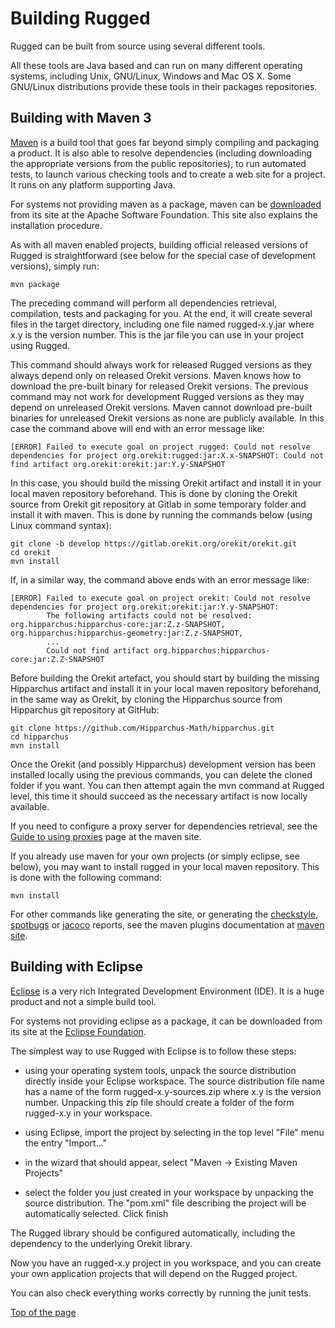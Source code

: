 <!--- Copyright 2013-2022 CS GROUP
  Licensed under the Apache License, Version 2.0 (the "License");
  you may not use this file except in compliance with the License.
  You may obtain a copy of the License at
  
    http://www.apache.org/licenses/LICENSE-2.0
  
  Unless required by applicable law or agreed to in writing, software
  distributed under the License is distributed on an "AS IS" BASIS,
  WITHOUT WARRANTIES OR CONDITIONS OF ANY KIND, either express or implied.
  See the License for the specific language governing permissions and
  limitations under the License.
-->

<a name="top"></a>

# Building Rugged

Rugged can be built from source using several different tools.
  
All these tools are Java based and can run on many different operating
systems, including Unix, GNU/Linux, Windows and Mac OS X. Some GNU/Linux
distributions provide these tools in their packages repositories.

## Building with Maven 3

[Maven](http://maven.apache.org/ "Maven homepage") is a build tool that goes far beyond
simply compiling and packaging a product. It is also able to resolve
dependencies (including downloading the appropriate versions from the public
repositories), to run automated tests, to launch various checking tools and
to create a web site for a project. It runs on any platform supporting Java.
  
For systems not providing maven as a package, maven can be
[downloaded](http://maven.apache.org/download.cgi) from its site at the
Apache Software Foundation. This site also explains the
installation procedure.

As with all maven enabled projects, building official released versions of
Rugged is straightforward (see below for the special case of development versions),
simply run:

    mvn package

The preceding command will perform all dependencies retrieval, compilation,
tests and packaging for you. At the end, it will create several files in
the target directory, including one file named rugged-x.y.jar where x.y is
the version number. This is the jar file you can use in your project using
Rugged.

This command should always work for released Rugged versions as they
always depend only on released Orekit versions. Maven knows how
to download the pre-built binary for released Orekit versions.
The previous command may not work for development Rugged versions as they
may depend on unreleased Orekit versions. Maven cannot download
pre-built binaries for unreleased Orekit versions as none are
publicly available. In this case the command above will end with an error message
like:

    [ERROR] Failed to execute goal on project rugged: Could not resolve dependencies for project org.orekit:rugged:jar:X.x-SNAPSHOT: Could not find artifact org.orekit:orekit:jar:Y.y-SNAPSHOT

In this case, you should build the missing Orekit artifact and
install it in your local maven repository beforehand. This is done by cloning
the Orekit source from Orekit git repository at Gitlab in some
temporary folder and install it with maven. This is done by
running the commands below (using Linux command syntax):

    git clone -b develop https://gitlab.orekit.org/orekit/orekit.git
    cd orekit
    mvn install
    
If, in a similar way, the command above ends with an error message like:
 
    [ERROR] Failed to execute goal on project orekit: Could not resolve dependencies for project org.orekit:orekit:jar:Y.y-SNAPSHOT: 
            The following artifacts could not be resolved: org.hipparchus:hipparchus-core:jar:Z.z-SNAPSHOT, org.hipparchus:hipparchus-geometry:jar:Z.z-SNAPSHOT,   
            ... 
            Could not find artifact org.hipparchus:hipparchus-core:jar:Z.Z-SNAPSHOT

Before building the Orekit artefact, you should start by building the missing Hipparchus artifact 
and install it in your local maven repository 
beforehand, in the same way as Orekit, by cloning
the Hipparchus source from Hipparchus git repository at GitHub:

    git clone https://github.com/Hipparchus-Math/hipparchus.git
    cd hipparchus
    mvn install

Once the Orekit (and possibly Hipparchus) development version has been installed locally using
the previous commands, you can delete the cloned folder if you want. You can then
attempt again the mvn command at Rugged level, this time it should succeed as the
necessary artifact is now locally available.

If you need to configure a proxy server for dependencies retrieval, see
the [Guide to using proxies](http://maven.apache.org/guides/mini/guide-proxies.html)
page at the maven site.

If you already use maven for your own projects (or simply eclipse, see
below), you may want to install rugged in your local maven repository. This is done
with the following command:

    mvn install

For other commands like generating the site, or generating the
[checkstyle](http://checkstyle.sourceforge.net/ "Checkstyle homepage"),
[spotbugs](https://spotbugs.github.io/ "Spotbugs homepage") or
[jacoco](http://www.eclemma.org/jacoco/ "Jacoco homepage") reports, see the maven
plugins documentation at [maven site](http://maven.apache.org/plugins/index.html "Maven plugins homepage").

## Building with Eclipse

[Eclipse](http://www.eclipse.org/  "Eclipse homepage") is a very rich Integrated Development
Environment (IDE). It is a huge product and not a simple build tool.

For systems not providing eclipse as a package, it can be downloaded from its
site at the [Eclipse Foundation](http://www.eclipse.org/downloads/).

The simplest way to use Rugged with Eclipse is to follow these steps:

  * using your operating system tools, unpack the source distribution directly
  inside your Eclipse workspace. The source distribution file name has a name
  of the form rugged-x.y-sources.zip where x.y is the version number. Unpacking
  this zip file should create a folder of the form rugged-x.y in your workspace.
  

  * using Eclipse, import the project by selecting in the top level "File" menu
    the entry "Import..."

  * in the wizard that should appear, select "Maven -> Existing Maven Projects"

  * select the folder you just created in your workspace by unpacking the
    source distribution. The "pom.xml" file describing the project will be
    automatically selected. Click finish

The Rugged library should be configured automatically, including the dependency
to the underlying Orekit library.

Now you have an rugged-x.y project in you workspace, and you can create your
own application projects that will depend on the Rugged project.

You can also check everything works correctly by running the junit tests.

[Top of the page](#top)
